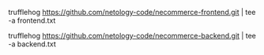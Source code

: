 trufflehog https://github.com/netology-code/necommerce-frontend.git | tee -a frontend.txt


trufflehog https://github.com/netology-code/necommerce-backend.git | tee -a backend.txt